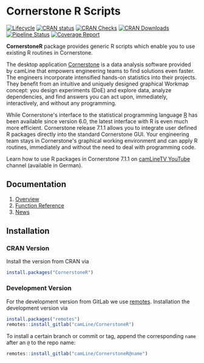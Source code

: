 # Cornerstone R Scripts

[![Lifecycle](https://img.shields.io/badge/lifecycle-stable-brightgreen.svg)](https://www.tidyverse.org/lifecycle/#stable)
[![CRAN status](https://www.r-pkg.org/badges/version/CornerstoneR)](https://cran.r-project.org/package=CornerstoneR)
[![CRAN Checks](https://cranchecks.info/badges/worst/CornerstoneR)](https://cran.r-project.org/web/checks/check_results_CornerstoneR.html)
[![CRAN Downloads](https://cranlogs.r-pkg.org/badges/CornerstoneR)](https://cran.r-project.org/package=CornerstoneR)
[![Pipeline Status](https://gitlab.com/camLine/CornerstoneR/badges/master/pipeline.svg)](https://gitlab.com/camLine/CornerstoneR/commits/master)
[![Coverage Report](https://gitlab.com/camLine/CornerstoneR/badges/master/coverage.svg)](https://camLine.gitlab.io/CornerstoneR/coverage.html)

**CornerstoneR** package provides generic R scripts which enable you to use existing R routines in Cornerstone.

The desktop application [Cornerstone](https://www.camline.com/en/products/cornerstone/cornerstone-core.html) is a data analysis software provided by camLine that empowers engineering teams to find solutions even faster.
The engineers incorporate intensified hands-on statistics into their projects.
They benefit from an intuitive and uniquely designed graphical Workmap concept: you design experiments (DoE) and explore data, analyze dependencies, and find answers you can act upon, immediately, interactively, and without any programming.

While Cornerstone's interface to the statistical programming language [R](https://www.r-project.org/) has been available since version 6.0, the latest interface with R is even much more efficient.
Cornerstone release 7.1.1 allows you to integrate user defined R packages directly into the standard Cornerstone GUI.
Your engineering team stays in Cornerstone's graphical working environment and can apply R routines, immediately and without the need to deal with programming code.

Learn how to use R packages in Cornerstone 7.1.1 on [camLineTV YouTube](https://www.youtube.com/watch?v=HEQHwq_laXU) channel (available in German).


## Documentation

1. [Overview](https://camLine.gitlab.io/CornerstoneR/docs/)
1. [Function Reference](https://camLine.gitlab.io/CornerstoneR/docs/reference/)
1. [News](https://camLine.gitlab.io/CornerstoneR/docs/news/)


## Installation

### CRAN Version

Install the version from CRAN via
```r
install.packages("CornerstoneR")
```

### Development Version

For the development version from GitLab we use [remotes](https://cran.r-project.org/package=remotes).
Installation the development version via
```r
install.packages("remotes")
remotes::install_gitlab("camLine/CornerstoneR")
```
To install a certain branch or commit or tag, append the corresponding `name` after an `@` to the repo name:
```r
remotes::install_gitlab("camLine/CornerstoneR@name")
```
